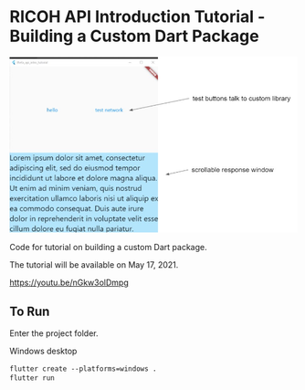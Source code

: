 # RICOH API Introduction Tutorial - Building a Custom Dart Package

![screenshot](docs/screenshot.jpg)

Code for tutorial on building a custom Dart package.

The tutorial will be available on May 17, 2021.

https://youtu.be/nGkw3olDmpg

## To Run

Enter the project folder.

Windows desktop

```
flutter create --platforms=windows .
flutter run
```